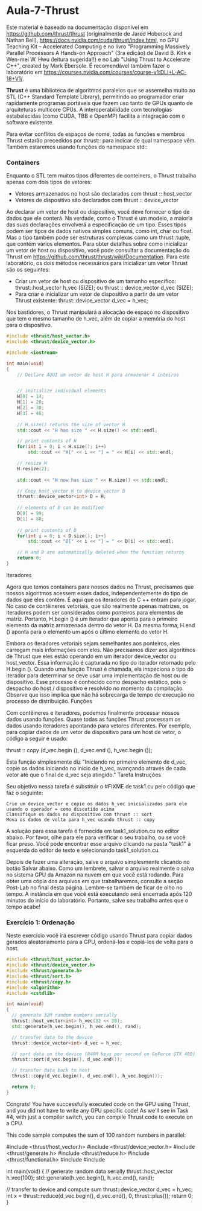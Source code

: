 # Aula-7-Thrust
Este material é baseado na documentação disponível em https://github.com/thrust/thrust (originalmente de Jared Hoberock and Nathan Bell), https://docs.nvidia.com/cuda/thrust/index.html, no GPU Teaching Kit – Accelerated Computing e no livro  "Programming Massively Parallel Processors A Hands-on Approach" (3ra edição) de David B. Kirk e Wen-mei W. Hwu (leitura sugerida!!) e no Lab "Using Thrust to Accelerate C++", created by Mark Ebersole. É recomendável também fazer o laboratório em https://courses.nvidia.com/courses/course-v1:DLI+L-AC-18+V1/.

**Thrust** é uma biblioteca de algoritmos paralelos que se assemelha muito ao STL (C++ Standard Template Library), permitindo ao programador criar rapidamente programas portáveis que fazem uso tanto de GPUs quanto de arquiteturas multicore CPUs.  A interoperabilidade com tecnologias estabelecidas (como CUDA, TBB e OpenMP) facilita a integração com o software existente.

Para evitar conflitos de espaços de nome,  todas as funções e membros Thrust estarão precedidos por thrust:: para indicar de qual  namespace vêm. Também estaremos usando funções do namespace std:: 

### Containers ###
Enquanto o STL tem muitos tipos diferentes de conteiners, o Thrust trabalha apenas com dois tipos de vetores:
- Vetores armazenados no host são declarados com thrust :: host_vector <type>
- Vetores de dispositivo são declarados com thrust :: device_vector <type>

Ao declarar um vetor de host ou dispositivo, você deve fornecer o tipo de dados que ele conterá. Na verdade, como o Thrust é um modelo, a maioria das suas declarações envolverá a especificação de um tipo. Esses tipos podem ser tipos de dados nativos simples comuns, como int, char ou float. Mas o tipo também pode ser estruturas complexas como um thrust::tuple, que contém vários elementos. Para obter detalhes sobre como inicializar um vetor de host ou dispositivo, você pode consultar a documentação do Thrust em https://github.com/thrust/thrust/wiki/Documentation. Para este laboratório, os dois métodos necessários para inicializar um vetor Thrust são os seguintes:

- Criar um vetor de host ou dispositivo de um tamanho específico: thrust::host_vector <type> h_vec (SIZE); ou thrust :: device_vector <type> d_vec (SIZE); 
- Para criar e inicializar um vetor de dispositivo a partir de um vetor Thrust existente: thrust::device_vector <type> d_vec = h_vec;
   
Nos bastidores, o Thrust manipulará a alocação de espaço no dispositivo que tem o mesmo tamanho de h_vec, além de copiar a memória do host para o dispositivo.
```cpp
#include <thrust/host_vector.h>
#include <thrust/device_vector.h>

#include <iostream>

int main(void)
{
    // Declare AQUI um vetor de host H para armazenar 4 inteiros 


    // initialize individual elements
    H[0] = 14;
    H[1] = 20;
    H[2] = 38;
    H[3] = 46;
    
    // H.size() returns the size of vector H
    std::cout << "H has size " << H.size() << std::endl;

    // print contents of H
    for(int i = 0; i < H.size(); i++)
        std::cout << "H[" << i << "] = " << H[i] << std::endl;

    // resize H
    H.resize(2);
    
    std::cout << "H now has size " << H.size() << std::endl;

    // Copy host_vector H to device_vector D
    thrust::device_vector<int> D = H;
    
    // elements of D can be modified
    D[0] = 99;
    D[1] = 88;
    
    // print contents of D
    for(int i = 0; i < D.size(); i++)
        std::cout << "D[" << i << "] = " << D[i] << std::endl;

    // H and D are automatically deleted when the function returns
    return 0;
}
```


Iteradores

Agora que temos containers para nossos dados no Thrust, precisamos que nossos algoritmos acessem esses dados, independentemente do tipo de dados que eles contêm. É aqui que os iteradores de C ++ entram para jogar. No caso de contêineres vetoriais, que são realmente apenas matrizes, os iteradores podem ser considerados como ponteiros para elementos de matriz. Portanto, H.begin () é um iterador que aponta para o primeiro elemento da matriz armazenada dentro do vetor H. Da mesma forma, H.end () aponta para o elemento um após o último elemento do vetor H.

Embora os iteradores vetoriais sejam semelhantes aos ponteiros, eles carregam mais informações com eles. Não precisamos dizer aos algoritmos de Thrust que eles estão operando em um iterador device_vector ou host_vector. Essa informação é capturada no tipo do iterador retornado pelo H.begin (). Quando uma função Thrust é chamada, ela inspeciona o tipo do iterador para determinar se deve usar uma implementação de host ou de dispositivo. Esse processo é conhecido como despacho estático, pois o despacho do host / dispositivo é resolvido no momento da compilação. Observe que isso implica que não há sobrecarga de tempo de execução no processo de distribuição.
Funções

Com contêineres e iteradores, podemos finalmente processar nossos dados usando funções. Quase todas as funções Thrust processam os dados usando iteradores apontando para vetores diferentes. Por exemplo, para copiar dados de um vetor de dispositivo para um host de vetor, o código a seguir é usado:

thrust :: copy (d_vec.begin (), d_vec.end (), h_vec.begin ());

Esta função simplesmente diz "Iniciando no primeiro elemento de d_vec, copie os dados iniciando no início de h_vec, avançando através de cada vetor até que o final de d_vec seja atingido."
Tarefa Instruções

Seu objetivo nessa tarefa é substituir o #FIXME de task1.cu pelo código que faz o seguinte:

    Crie um device_vector e copie os dados h_vec inicializados para ele usando o operador = como discutido acima
    Classifique os dados no dispositivo com thrust :: sort
    Mova os dados de volta para h_vec usando thrust :: copy

A solução para essa tarefa é fornecida em task1_solution.cu no editor abaixo. Por favor, olhe para ele para verificar o seu trabalho, ou se você ficar preso. Você pode encontrar esse arquivo clicando na pasta "task1" à esquerda do editor de texto e selecionando task1_solution.cu.

Depois de fazer uma alteração, salve o arquivo simplesmente clicando no botão Salvar abaixo. Como um lembrete, salvar o arquivo realmente o salva no sistema GPU da Amazon na nuvem em que você está rodando. Para obter uma cópia dos arquivos em que trabalharemos, consulte a seção Post-Lab no final desta página. Lembre-se também de ficar de olho no tempo. A instância em que você está executando será encerrada após 120 minutos do início do laboratório. Portanto, salve seu trabalho antes que o tempo acabe!


### Exercício 1: Ordenação
Neste exercício você irá escrever código usando Thrust para copiar dados gerados aleatoriamente para a GPU, ordená-los e copiá-los de volta para o host. 

```cpp
#include <thrust/host_vector.h>
#include <thrust/device_vector.h>
#include <thrust/generate.h>
#include <thrust/sort.h>
#include <thrust/copy.h>
#include <algorithm>
#include <cstdlib>

int main(void)
{
  // generate 32M random numbers serially
  thrust::host_vector<int> h_vec(32 << 20);
  std::generate(h_vec.begin(), h_vec.end(), rand);

  // transfer data to the device
  thrust::device_vector<int> d_vec = h_vec;

  // sort data on the device (846M keys per second on GeForce GTX 480)
  thrust::sort(d_vec.begin(), d_vec.end());

  // transfer data back to host
  thrust::copy(d_vec.begin(), d_vec.end(), h_vec.begin());

  return 0;
}
```

Congrats! You have successfully executed code on the GPU using Thrust, and you did not have to write any GPU specific code! As we'll see in Task #4, with just a compiler switch, you can compile Thrust code to execute on a CPU.












This code sample computes the sum of 100 random numbers in parallel:

#include <thrust/host_vector.h>
#include <thrust/device_vector.h>
#include <thrust/generate.h>
#include <thrust/reduce.h>
#include <thrust/functional.h>
#include <algorithm>
#include <cstdlib>

int main(void)
{
  // generate random data serially
  thrust::host_vector<int> h_vec(100);
  std::generate(h_vec.begin(), h_vec.end(), rand);

  // transfer to device and compute sum
  thrust::device_vector<int> d_vec = h_vec;
  int x = thrust::reduce(d_vec.begin(), d_vec.end(), 0, thrust::plus<int>());
  return 0;
}

